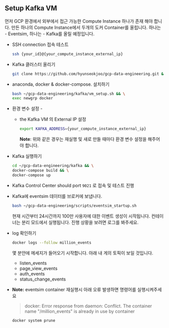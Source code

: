 ## Setup Kafka VM

먼저 GCP 환경에서 외부에서 접근 가능한 Compute Instance 하나가 존재 해야 합니다. 만든 하나의 Compute Instance에서 두개의 도커 Container를 올립니다. 하나는 - Eventsim, 하나는 - Kafka를 올릴 예정입니다.

- SSH connection 접속 테스트
  ```bash
  ssh {your_id}@{your_compute_instance_external_ip}
  ```

- Kafka 클러스터 올리기
  ```bash
  git clone https://github.com/hyunseokjoo/gcp-data-engineering.git && \
  ```

- anaconda, docker & docker-compose. 설치하기

  ```bash
  bash ~/gcp-data-engineering/kafka/vm_setup.sh && \
  exec newgrp docker
  ```

- 환경 변수 설정 -
  - the Kafka VM 의 External IP 설정
    ```bash
    export KAFKA_ADDRESS={your_compute_instance_external_ip}
    ```
     **Note**: 위와 같은 경우는 재실행 및 새로 만들 때마다 환경 변수 설정을 해주어야 합니다.

- Kafka 실행하기
  ```bash
  cd ~/gcp-data-engineering/kafka && \
  docker-compose build && \
  docker-compose up 
  ```

- Kafka Control Center should port `9021` 로 접속 및 테스트 진행
- Kafka에 eventsim 데이터를 브로커에 보냅니다.
  ```bash
  bash ~/gcp-data-engineering/scripts/eventsim_startup.sh
  ```
  현재 시간부터 24시간까지 100만 사용자에 대한 이벤트 생성이 시작됩니다. 컨테이너는 분리 모드에서 실행됩니다. 진행 상황을 보려면 로그를 봐주세요.

- log 확인하기
  ```bash
  docker logs --follow million_events
  ```
  몇 분안에 메세지가 들어오기 시작합니다. 아래 내 게의 토픽이 보일 것입니다.

  - listen_events
  - page_view_events
  - auth_events
  - status_change_events

- **Note:** eventsim container 재실행시 아래 오류 발생하면 명령어를 실행시켜주세요
  
  >docker: Error response from daemon: Conflict. The container name "/million_events" is already in use by container
  
  ```bash
  docker system prune
  ```